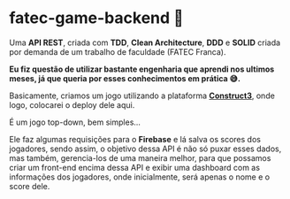 # fatec-game-backend 🚀

Uma **API REST**, criada com **TDD**, **Clean Architecture**, **DDD** e **SOLID** criada por demanda de um trabalho de faculdade (FATEC Franca).

__Eu fiz questão de utilizar bastante engenharia que aprendi nos ultimos meses, já que queria por esses conhecimentos em prática  😅.__

Basicamente, criamos um jogo utilizando a plataforma [**Construct3**](construct.net/), onde logo, colocarei o deploy dele aqui.

É um jogo top-down, bem simples... 

Ele faz algumas requisições para o **Firebase** e lá salva os scores dos jogadores, sendo assim, o objetivo dessa API é não só puxar esses dados, mas também, gerencia-los de uma maneira melhor, para que possamos criar um front-end encima dessa API e exibir uma dashboard com as informações dos jogadores, onde inicialmente, será apenas o nome e o score dele.
